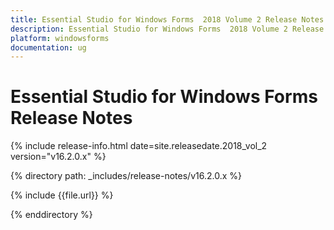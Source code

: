 ```yaml
---
title: Essential Studio for Windows Forms  2018 Volume 2 Release Notes
description: Essential Studio for Windows Forms  2018 Volume 2 Release Notes
platform: windowsforms
documentation: ug
---
```


# Essential Studio for Windows Forms  Release Notes

{% include release-info.html date=site.releasedate.2018_vol_2  version="v16.2.0.x" %} 

{% directory path: _includes/release-notes/v16.2.0.x %}

{% include {{file.url}} %}

{% enddirectory %}